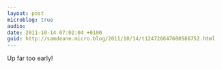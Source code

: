 ```yaml
---
layout: post
microblog: true
audio: 
date: 2011-10-14 07:02:04 +0100
guid: http://samdeane.micro.blog/2011/10/14/t124726647600586752.html
---
```

Up far too early!
